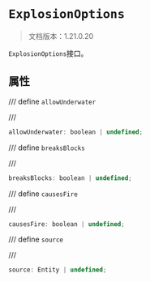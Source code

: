 # `ExplosionOptions`

> 文档版本：1.21.0.20

`ExplosionOptions`接口。

## 属性

/// define
`allowUnderwater`


///

```js
allowUnderwater: boolean | undefined;
```


/// define
`breaksBlocks`


///

```js
breaksBlocks: boolean | undefined;
```


/// define
`causesFire`


///

```js
causesFire: boolean | undefined;
```


/// define
`source`


///

```js
source: Entity | undefined;
```


